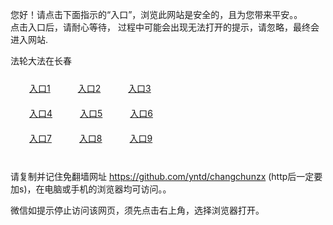 您好！请点击下面指示的“入口”，浏览此网站是安全的，且为您带来平安。。 <br/>
点击入口后，请耐心等待， 过程中可能会出现无法打开的提示，请忽略，最终会进入网站. </br>

法轮大法在长春<br/>
<div style="padding:10px"><a style="margin:20px" target="_blank" href="https://d2sa9yb0lpcqhz.cloudfront.net/2Qpsp?wwlrzmd" id="ccLink1" rel="nofollow">入口1</a> <a target="_blank" style="margin:20px" href="https://d2fq7qhlpo2t98.cloudfront.net/2Qpsp?ggznp" id="ccLink2" rel="nofollow">入口2</a> <a style="margin:20px" target="_blank" href="https://doj4cnuwrpx75.cloudfront.net/2Qpsp?seeenr" id="ccLink3" rel="nofollow">入口3</a></div>

<div style="padding:10px" ><a style="margin:20px" target="_blank" href="https://d2sa9yb0lpcqhz.cloudfront.net/2Qpsp?wwlrzmd" id="ccLink4" rel="nofollow">入口4</a> <a style="margin:20px" href="https://d2fq7qhlpo2t98.cloudfront.net/2Qpsp?ggznp" target="_blank" id="ccLink5" rel="nofollow">入口5</a> <a style="margin:20px" href="https://doj4cnuwrpx75.cloudfront.net/2Qpsp?seeenr" target="_blank" id="ccLink6" rel="nofollow">入口6</a></div>

<div style="padding:10px"><a style="margin:20px" target="_blank" href="https://d2sa9yb0lpcqhz.cloudfront.net/2Qpsp?wwlrzmd" id="ccLink7" rel="nofollow">入口7</a> <a style="margin:20px" href="https://d2fq7qhlpo2t98.cloudfront.net/2Qpsp?ggznp" target="_blank" id="ccLink8" rel="nofollow">入口8</a> <a style="margin:20px" target="_blank" href="https://doj4cnuwrpx75.cloudfront.net/2Qpsp?seeenr" id="ccLink9" rel="nofollow">入口9</a></div>

<br/>



请复制并记住免翻墙网址 https://github.com/yntd/changchunzx (http后一定要加s)，在电脑或手机的浏览器均可访问。。<br/>

微信如提示停止访问该网页，须先点击右上角，选择浏览器打开。
